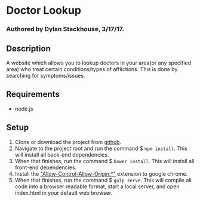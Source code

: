 
# Doctor Lookup

### Authored by Dylan Stackhouse, 3/17/17.

## Description
A website which allows you to lookup doctors in your area(or any specified area) who treat certain conditions/types of afflictions. This is done by searching for symptoms/issues.
## Requirements
* node.js
## Setup
1. Clone or download the project from [github](https://github.com/DylanCStack/doctor-lookup).
2. Navigate to the project root and run the command $ `npm install`. This will install all back-end dependencies.
3. When that finishes, run the command $ `bower install`. This will install all front-end dependencies.
4. Install the ["Allow-Control-Allow-Origin:\*"](https://chrome.google.com/webstore/detail/allow-control-allow-origi/nlfbmbojpeacfghkpbjhddihlkkiljbi/related?hl=en) extension to google chrome. 
4. When that finishes, run the command $ `gulp serve`. This will compile all code into a browser readable format, start a local server, and open index.html in your default web browser.
